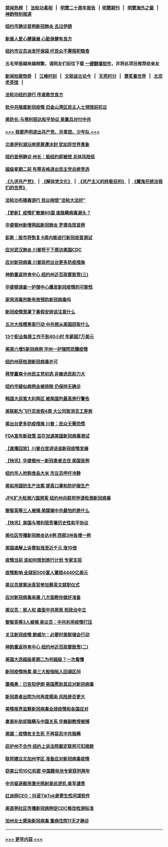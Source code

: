 #### [禁闻热榜](热点新闻.md?=0)  &nbsp;&nbsp;|&nbsp;&nbsp; [法轮功真相](https://github.com/gfw-breaker/truth/blob/master/README.md?=0) &nbsp;&nbsp;|&nbsp;&nbsp; [明慧二十周年报告](https://github.com/gfw-breaker/mh-reports/blob/master/README.md?=0) &nbsp;&nbsp;|&nbsp;&nbsp;[明慧期刊](https://github.com/gfw-breaker/mh-qikan) &nbsp;&nbsp;|&nbsp;&nbsp; [明慧海外之窗](https://github.com/gfw-breaker/mh-news/blob/master/README.md?=0) &nbsp;&nbsp;|&nbsp;&nbsp; [神韵特别报道](https://github.com/gfw-breaker/mh-news/blob/master/shenyun.md?=0)
#### [纽约市确诊首例新冠肺炎  去过伊朗](../pages/nsc412/n11908737.md?t=03022031) 
#### [新唐人爱心健康展  心脏保健有良方](../pages/nsc412/n11908619.md?t=03022031) 
#### [纽约市议员派发环保袋  吁民众不需囤积粮食](../pages/nsc412/n11908742.md?t=03022031) 
#### 五毛举报越来越频繁，请网友们前往下载 [一键翻墙软件](https://github.com/gfw-breaker/ssr-accounts)，并将此项目推荐给亲友
#### [新闻拍案惊奇](https://github.com/gfw-breaker/banned-news/blob/master/pages/link4.md) &nbsp;&nbsp;|&nbsp;&nbsp; [江峰时刻](https://github.com/gfw-breaker/banned-news/blob/master/pages/link4.md) &nbsp;&nbsp;|&nbsp;&nbsp; [文昭谈古论今](https://github.com/gfw-breaker/banned-news/blob/master/pages/link4.md) &nbsp;&nbsp;|&nbsp;&nbsp; [天亮时分](https://github.com/gfw-breaker/banned-news/blob/master/pages/link4.md) &nbsp;&nbsp;|&nbsp;&nbsp; [萧茗看世界](https://github.com/gfw-breaker/banned-news/blob/master/pages/link4.md) &nbsp;&nbsp;|&nbsp;&nbsp; [北京老茶馆](https://github.com/gfw-breaker/banned-news/blob/master/pages/link4.md) &nbsp;&nbsp;|&nbsp;&nbsp; 
#### [法轮功纽约游行 传递救世良方](../pages/nsc412/n11907831.md?t=03022031) 
#### [批中共隐匿新冠疫情  旧金山湾区民主人士领馆前抗议](../pages/nsc412/n11908761.md?t=03022031) 
#### [美防长:与塔利班达和平协议 美重兵对付中共](../pages/nsc412/n11908366.md?t=03022031) 
#### [>>> 我要声明退出共产党、共青团、少年队 <<<](https://github.com/begood0513/goodnews/blob/master/quit/letter.md) 
#### [北美伊利湖沿岸房屋遭冰封 犹如异世界景象](../pages/nsc412/n11908465.md?t=03022031) 
#### [纽约首例确诊 州长：抵纽约即被控 总体风险低](../pages/nsc412/n11908143.md?t=03022031) 
#### [超级星期二前 布蒂吉格退出民主党总统竞选](../pages/nsc412/n11908156.md?t=03022031) 
#### [《九评共产党》](https://github.com/begood0513/9ping.md/blob/master/README.md) &nbsp;|&nbsp; [《解体党文化》](../../../../jtdwh.md/blob/master/README.md)  &nbsp;|&nbsp; [《共产主义的终极目的》](../../../../gczydzjmd.md/blob/master/README.md) &nbsp;|&nbsp; [《魔鬼在统治我们的世界》](../../../../mgztzwmdsj.md/blob/master/README.md) 
#### [法轮功布碌崙游行 民众相信“法轮大法好”](../pages/nsc412/n11907645.md?t=03022031) 
#### [【更新】疫情扩散逾60国 谁隐瞒病毒源头？](../pages/nsc412/n11890652.md?t=03022031) 
#### [华盛顿州新增两起新冠肺炎 罗德岛现首例](../pages/nsc412/n11907757.md?t=03022031) 
#### [彭斯：股市将恢复 6周内能进行新冠疫苗测试](../pages/nsc412/n11907550.md?t=03022031) 
#### [应对武汉肺炎 川普将于下周访美国CDC](../pages/nsc412/n11907493.md?t=03022031) 
#### [应对新冠病毒 川普政府出台更多防疫措施](../pages/nsc412/n11907354.md?t=03022031) 
#### [神韵重返林肯中心 纽约州近百政要致贺(三)](../pages/nsc412/n11904356.md?t=03022031) 
#### [华盛顿调查一护理中心爆发新冠疫情的可能性](../pages/nsc412/n11907230.md?t=03022031) 
#### [家用消毒剂能有效预防新冠病毒吗](../pages/nsc412/n11905553.md?t=03022031) 
#### [新冠疫情笼罩下春假安排该注意什么](../pages/nsc412/n11906890.md?t=03022031) 
#### [五次大规模黑客行动 中共想从美国窃取什么](../pages/nsc412/n11899124.md?t=03022031) 
#### [13个职业每周工作不到40小时 年薪超7万美元](../pages/nsc412/n11893686.md?t=03022031) 
#### [美周六增5新冠病例 华州一护理院恐爆疫情](../pages/nsc412/n11905823.md?t=03022031) 
#### [纽约州获检测新冠病毒许可](../pages/nsc412/n11906069.md?t=03022031) 
#### [拜登赢南卡州民主党初选 非裔选民助力大](../pages/nsc412/n11905930.md?t=03022031) 
#### [纽约市疑似病例全被排除 仍保持无确诊](../pages/nsc412/n11906039.md?t=03022031) 
#### [韩国大邱意大利两区 被美国列最高旅行警告](../pages/nsc412/n11905944.md?t=03022031) 
#### [美联航为飞行员放假4周 大公司取消员工差旅](../pages/nsc412/n11905894.md?t=03022031) 
#### [美出台更多防疫措施 川普：民众无需恐慌](../pages/nsc412/n11905747.md?t=03022031) 
#### [FDA宣布新政策 旨在加速美国新冠病毒测试](../pages/nsc412/n11905693.md?t=03022031) 
#### [【直播回放】川普白宫讲话谈新冠疫情发展](../pages/nsc412/n11905588.md?t=03022031) 
#### [【快讯】华盛顿州一新冠患者去世 美国首例](../pages/nsc412/n11905571.md?t=03022031) 
#### [纽约华人抢购食品大米 市议员呼吁冷静](../pages/nsc412/n11904453.md?t=03022031) 
#### [美拟用国防生产法案 提高口罩和防护服生产](../pages/nsc412/n11905517.md?t=03022031) 
#### [JFK扩大检测六国旅客 纽约州向联邦申请检测新冠病毒](../pages/nsc412/n11905491.md?t=03022031) 
#### [黎智英等三人被捕 美媒揭中共最怕的是什么](../pages/nsc412/n11905316.md?t=03022031) 
#### [【快讯】美国与塔利班签署历史性和平协议](../pages/nsc412/n11905172.md?t=03022031) 
#### [美社区传播新冠肺炎达4例 西部3州各增一例](../pages/nsc412/n11904070.md?t=03022031) 
#### [美国递解上诉费拟涨至近千元  涨10倍](../pages/nsc412/n11904466.md?t=03022031) 
#### [疫情当前 该如何规划旅行计划 专家支招](../pages/nsc412/n11903865.md?t=03022031) 
#### [疫情影响 全球前500富人骤损4440亿美元](../pages/nsc412/n11904283.md?t=03022031) 
#### [美议员提案派高官参加蔡英文就职仪式](../pages/nsc412/n11904166.md?t=03022031) 
#### [应对新冠病毒来袭 八方面教你做好准备](../pages/nsc412/n11903736.md?t=03022031) 
#### [美议员：挺人权 直面中共邪恶 拒政治中立](../pages/nsc412/n11903790.md?t=03022031) 
#### [黎智英等3人被捕 美议员：中共利用疫情打压](../pages/nsc412/n11903768.md?t=03022031) 
#### [关注新冠疫情 鲍威尔：必要时美联储会行动](../pages/nsc412/n11903672.md?t=03022031) 
#### [神韵重返林肯中心 纽约州近百政要致贺(二)](../pages/nsc412/n11897500.md?t=03022031) 
#### [美国大选超级星期二为何超级？一次看懂](../pages/nsc412/n11903490.md?t=03022031) 
#### [新冠疫情拖累 美三大股指陷入回调区间](../pages/nsc412/n11903211.md?t=03022031) 
#### [蓬佩奥：已告知伊朗 美国愿助其应对新冠病毒](../pages/nsc412/n11903212.md?t=03022031) 
#### [新冠患者出院为何再度感染 风险是否更大](../pages/nsc412/n11903262.md?t=03022031) 
#### [美情报界监察新冠病毒全球疫情和各国应对](../pages/nsc412/n11903098.md?t=03022031) 
#### [拿美补助却隐瞒与中国关系 华裔副教授被捕](../pages/nsc412/n11901687.md?t=03022031) 
#### [美媒：疫情攸关生死 不再容忍中共隐瞒](../pages/nsc412/n11901694.md?t=03022031) 
#### [庇护州不合作  纽约上诉法院裁定联邦可扣拨款](../pages/nsc412/n11902238.md?t=03022031) 
#### [联邦建议北加州学区 准备应对新冠病毒疫情](../pages/nsc412/n11902448.md?t=03022031) 
#### [窃美公司10亿机密 中国籍电池专家获刑两年](../pages/nsc412/n11901996.md?t=03022031) 
#### [中共驱逐舰用激光照射美巡逻机 美军谴责](../pages/nsc412/n11901964.md?t=03022031) 
#### [红迪网CEO：抖音TikTok是寄生性间谍软件](../pages/nsc412/n11901675.md?t=03022031) 
#### [美首例社区传播新冠病例促CDC修改检测标准](../pages/nsc412/n11901490.md?t=03022031) 
#### [加州女士感染新冠病毒 重病住院11天才确诊](../pages/nsc412/n11901246.md?t=03022031) 

----
#### [ >>> 更早内容 <<< ](../indexes/nsc412-earlier.md)
